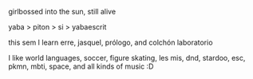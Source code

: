 girlbossed into the sun, still alive


yaba > piton > si > yabaescrit

this sem I learn erre, jasquel, prólogo, and colchón laboratorio

I like world languages, soccer, figure skating, les mis, dnd, stardoo, esc, pkmn, mbti, space, and all kinds of music :D
